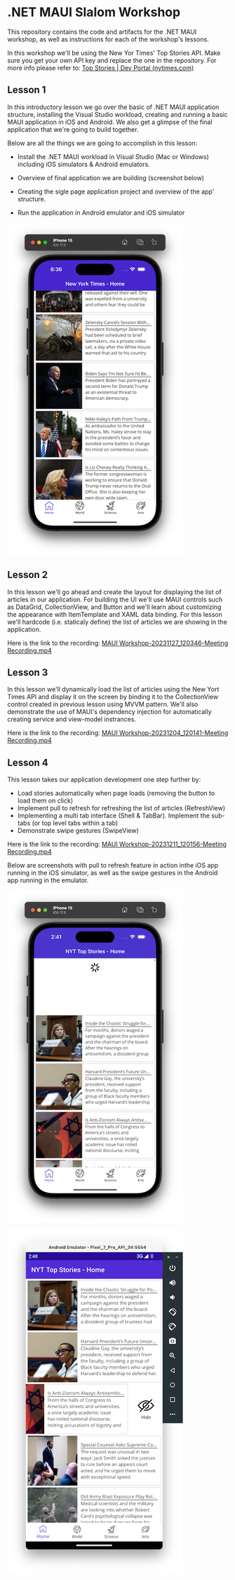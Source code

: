 # .NET MAUI Slalom Workshop

This repository contains the code and artifacts for the .NET MAUI workshop, as well as instructions for each of the workshop's lessons.



In this workshop we'll be using the New Yor Times' Top Stories API. Make sure you get your own API key and replace the one in the repository.
For more info please refer to: [Top Stories | Dev Portal (nytimes.com)](https://developer.nytimes.com/docs/top-stories-product/1/overview)



## Lesson 1

In this introductory lesson we go over the basic of .NET MAUI application structure, installing the Visual Studio workload, creating and running a basic MAUI application in iOS and Android. We also get a glimpse of the final application that we're going to build together.

Below are all the things we are going to accomplish in this lesson:

* Install the .NET MAUI workload in Visual Studio (Mac or Windows) including iOS simulators & Android emulators.
* Overview of final application we are building (screenshot below)

* Creating the sigle page application project and overview of the app' structure.
* Run the application in Android emulator and iOS simulator

<img src="ScreenshotMauiApp.png" alt="Final MAUI App screenshot" style="zoom:100%;" />

## Lesson 2

In this lesson we'll go ahead and create the layout for displaying the list of articles in our application. For building the UI we'll use MAUI controls such as DataGrid, CollectionView, and Button and we'll learn about customizing the appearance with ItemTemplate and XAML data binding. For this lesson we'll hardcode (i.e. staticaly define) the list of articles we are showing in the application.



Here is the link to the recording: [MAUI Workshop-20231127_120346-Meeting Recording.mp4](https://twodegrees1-my.sharepoint.com/:v:/r/personal/claudiu_tomescu_slalom_com/Documents/Recordings/MAUI%20Workshop-20231127_120346-Meeting%20Recording.mp4?csf=1&web=1&e=JJh8d1&nav=eyJyZWZlcnJhbEluZm8iOnsicmVmZXJyYWxBcHAiOiJTdHJlYW1XZWJBcHAiLCJyZWZlcnJhbFZpZXciOiJTaGFyZURpYWxvZy1MaW5rIiwicmVmZXJyYWxBcHBQbGF0Zm9ybSI6IldlYiIsInJlZmVycmFsTW9kZSI6InZpZXcifX0%3D)



## Lesson 3

In this lesson we'll dynamically load the list of articles using the New Yort Times API and display it on the screen by binding it to the CollectionView control created in previous lesson using MVVM pattern. We'll also demonstrate the use of MAUI's dependency injection for automatically creating service and view-model instrances.



Here is the link to the recording: [MAUI Workshop-20231204_120141-Meeting Recording.mp4](https://twodegrees1-my.sharepoint.com/:v:/r/personal/claudiu_tomescu_slalom_com/Documents/Recordings/MAUI%20Workshop-20231204_120141-Meeting%20Recording.mp4?csf=1&web=1&e=9CKFDt&nav=eyJyZWZlcnJhbEluZm8iOnsicmVmZXJyYWxBcHAiOiJTdHJlYW1XZWJBcHAiLCJyZWZlcnJhbFZpZXciOiJTaGFyZURpYWxvZy1MaW5rIiwicmVmZXJyYWxBcHBQbGF0Zm9ybSI6IldlYiIsInJlZmVycmFsTW9kZSI6InZpZXcifX0%3D)



## Lesson 4

This lesson takes our application development one step further by:

* Load stories automatically when page loads (removing the button to load them on click)
* Implement pull to refresh for refreshing the list of articles (RefreshView)
* Implementing a multi tab interface (Shell & TabBar). Implement the sub-tabs (or top level tabs within a tab)
* Demonstrate swipe gestures (SwipeView)



Here is the link to the recording: [MAUI Workshop-20231211_120156-Meeting Recording.mp4](https://twodegrees1-my.sharepoint.com/:v:/r/personal/claudiu_tomescu_slalom_com/Documents/Recordings/MAUI%20Workshop-20231211_120156-Meeting%20Recording.mp4?csf=1&web=1&e=yUc7V2&nav=eyJyZWZlcnJhbEluZm8iOnsicmVmZXJyYWxBcHAiOiJTdHJlYW1XZWJBcHAiLCJyZWZlcnJhbFZpZXciOiJTaGFyZURpYWxvZy1MaW5rIiwicmVmZXJyYWxBcHBQbGF0Zm9ybSI6IldlYiIsInJlZmVycmFsTW9kZSI6InZpZXcifX0%3D)

Below are screenshots with pull to refresh feature in action inthe iOS app running in the iOS simulator, as well as the swipe gestures in the Android app running in the emulator.

![Pull to refresh in action](Pull_To_Refresh.png)

![Swipe gestures](Swipe_Gestures.png)
